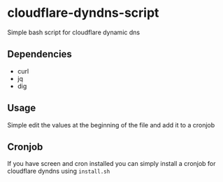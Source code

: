 # cloudflare-dyndns-script

Simple bash script for cloudflare dynamic dns

## Dependencies

 - curl
 - jq
 - dig

## Usage

Simple edit the values at the beginning of the file and add it to a cronjob

## Cronjob

If you have screen and cron installed you can simply install a cronjob for cloudflare dyndns using `install.sh`
